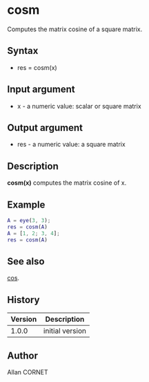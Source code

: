 

# cosm

Computes the matrix cosine of a square matrix.

## Syntax

- res = cosm(x)

## Input argument

 - x - a numeric value: scalar or square matrix

## Output argument

 - res - a numeric value: a square matrix

## Description

<b>cosm(x)</b> computes the matrix cosine of x.

## Example

```matlab
A = eye(3, 3);
res = cosm(A)
A = [1, 2; 3, 4];
res = cosm(A)
```

## See also

[cos](cos.md).
## History

|Version|Description|
|------|------|
|1.0.0|initial version|


## Author

Allan CORNET



